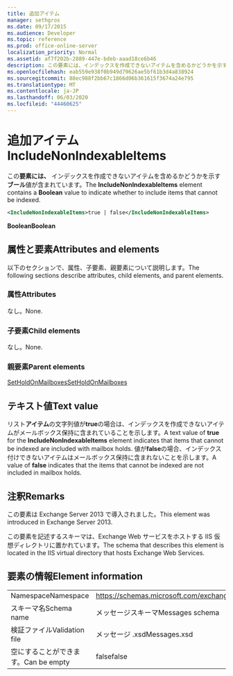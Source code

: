 ```yaml
---
title: 追加アイテム
manager: sethgros
ms.date: 09/17/2015
ms.audience: Developer
ms.topic: reference
ms.prod: office-online-server
localization_priority: Normal
ms.assetid: af7f202b-2889-447e-bdeb-aaad18ce6b46
description: この要素には、インデックスを作成できないアイテムを含めるかどうかを示すブール値が含まれています。
ms.openlocfilehash: eab559e938f0b949d79626ae5bf61b3d4a838924
ms.sourcegitcommit: 88ec988f2bb67c1866d06b361615f3674a24e795
ms.translationtype: MT
ms.contentlocale: ja-JP
ms.lasthandoff: 06/03/2020
ms.locfileid: "44460625"
---
```

# <a name="includenonindexableitems"></a><span data-ttu-id="e34d0-103">追加アイテム</span><span class="sxs-lookup"><span data-stu-id="e34d0-103">IncludeNonIndexableItems</span></span>

<span data-ttu-id="e34d0-104">この**要素には、** インデックスを作成できないアイテムを含めるかどうかを示す**ブール**値が含まれています。</span><span class="sxs-lookup"><span data-stu-id="e34d0-104">The **IncludeNonIndexableItems** element contains a **Boolean** value to indicate whether to include items that cannot be indexed.</span></span> 
  
```XML
<IncludeNonIndexableItems>true | false</IncludeNonIndexableItems>
```

 <span data-ttu-id="e34d0-105">**Boolean**</span><span class="sxs-lookup"><span data-stu-id="e34d0-105">**Boolean**</span></span>
## <a name="attributes-and-elements"></a><span data-ttu-id="e34d0-106">属性と要素</span><span class="sxs-lookup"><span data-stu-id="e34d0-106">Attributes and elements</span></span>

<span data-ttu-id="e34d0-107">以下のセクションで、属性、子要素、親要素について説明します。</span><span class="sxs-lookup"><span data-stu-id="e34d0-107">The following sections describe attributes, child elements, and parent elements.</span></span>
  
### <a name="attributes"></a><span data-ttu-id="e34d0-108">属性</span><span class="sxs-lookup"><span data-stu-id="e34d0-108">Attributes</span></span>

<span data-ttu-id="e34d0-109">なし。</span><span class="sxs-lookup"><span data-stu-id="e34d0-109">None.</span></span>
  
### <a name="child-elements"></a><span data-ttu-id="e34d0-110">子要素</span><span class="sxs-lookup"><span data-stu-id="e34d0-110">Child elements</span></span>

<span data-ttu-id="e34d0-111">なし。</span><span class="sxs-lookup"><span data-stu-id="e34d0-111">None.</span></span>
  
### <a name="parent-elements"></a><span data-ttu-id="e34d0-112">親要素</span><span class="sxs-lookup"><span data-stu-id="e34d0-112">Parent elements</span></span>

[<span data-ttu-id="e34d0-113">SetHoldOnMailboxes</span><span class="sxs-lookup"><span data-stu-id="e34d0-113">SetHoldOnMailboxes</span></span>](setholdonmailboxes.md)
  
## <a name="text-value"></a><span data-ttu-id="e34d0-114">テキスト値</span><span class="sxs-lookup"><span data-stu-id="e34d0-114">Text value</span></span>

<span data-ttu-id="e34d0-115">リスト**アイテム**の文字列値が**true**の場合は、インデックスを作成できないアイテムがメールボックス保持に含まれていることを示します。</span><span class="sxs-lookup"><span data-stu-id="e34d0-115">A text value of **true** for the **IncludeNonIndexableItems** element indicates that items that cannot be indexed are included with mailbox holds.</span></span> <span data-ttu-id="e34d0-116">値が**false**の場合、インデックス付けできないアイテムはメールボックス保持に含まれないことを示します。</span><span class="sxs-lookup"><span data-stu-id="e34d0-116">A value of **false** indicates that the items that cannot be indexed are not included in mailbox holds.</span></span> 
  
## <a name="remarks"></a><span data-ttu-id="e34d0-117">注釈</span><span class="sxs-lookup"><span data-stu-id="e34d0-117">Remarks</span></span>

<span data-ttu-id="e34d0-118">この要素は Exchange Server 2013 で導入されました。</span><span class="sxs-lookup"><span data-stu-id="e34d0-118">This element was introduced in Exchange Server 2013.</span></span>
  
<span data-ttu-id="e34d0-119">この要素を記述するスキーマは、Exchange Web サービスをホストする IIS 仮想ディレクトリに置かれています。</span><span class="sxs-lookup"><span data-stu-id="e34d0-119">The schema that describes this element is located in the IIS virtual directory that hosts Exchange Web Services.</span></span>
  
## <a name="element-information"></a><span data-ttu-id="e34d0-120">要素の情報</span><span class="sxs-lookup"><span data-stu-id="e34d0-120">Element information</span></span>

|||
|:-----|:-----|
|<span data-ttu-id="e34d0-121">Namespace</span><span class="sxs-lookup"><span data-stu-id="e34d0-121">Namespace</span></span>  <br/> |https://schemas.microsoft.com/exchange/services/2006/messages  <br/> |
|<span data-ttu-id="e34d0-122">スキーマ名</span><span class="sxs-lookup"><span data-stu-id="e34d0-122">Schema name</span></span>  <br/> |<span data-ttu-id="e34d0-123">メッセージスキーマ</span><span class="sxs-lookup"><span data-stu-id="e34d0-123">Messages schema</span></span>  <br/> |
|<span data-ttu-id="e34d0-124">検証ファイル</span><span class="sxs-lookup"><span data-stu-id="e34d0-124">Validation file</span></span>  <br/> |<span data-ttu-id="e34d0-125">メッセージ .xsd</span><span class="sxs-lookup"><span data-stu-id="e34d0-125">Messages.xsd</span></span>  <br/> |
|<span data-ttu-id="e34d0-126">空にすることができます。</span><span class="sxs-lookup"><span data-stu-id="e34d0-126">Can be empty</span></span>  <br/> |<span data-ttu-id="e34d0-127">false</span><span class="sxs-lookup"><span data-stu-id="e34d0-127">false</span></span>  <br/> |
   

